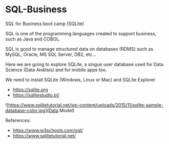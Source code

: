 # SQL-Business
SQL for Business boot camp (SQLite)

SQL is one of the programming languages created to support business, such as Java and COBOL.

SQL is good to manage structured data on databases (RDMS) such as MySQL, Oracle, MS SQL Server, DB2, etc...

Here we are going to explore SQLite, a singue user database used for Data Science (Data Análisis) and for mobile apps too.

We need to install SQLite (Windows, Linux or Mac) and SQLite Explorer

- https://sqlite.org
- https://sqlitestudio.pl/

![https://www.sqlitetutorial.net/wp-content/uploads/2015/11/sqlite-sample-database-color.jpg](Data Model)

References:
- https://www.w3schools.com/sql/
- https://www.sqlitetutorial.net/
